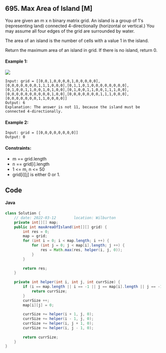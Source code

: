 ## 695. Max Area of Island [M]
You are given an m x n binary matrix grid. An island is a group of 1's (representing land) connected 4-directionally (horizontal or vertical.) You may assume all four edges of the grid are surrounded by water.

The area of an island is the number of cells with a value 1 in the island.

Return the maximum area of an island in grid. If there is no island, return 0.

 

#### Example 1:
![](https://assets.leetcode.com/uploads/2021/05/01/maxarea1-grid.jpg)
```
Input: grid = [[0,0,1,0,0,0,0,1,0,0,0,0,0],[0,0,0,0,0,0,0,1,1,1,0,0,0],[0,1,1,0,1,0,0,0,0,0,0,0,0],[0,1,0,0,1,1,0,0,1,0,1,0,0],[0,1,0,0,1,1,0,0,1,1,1,0,0],[0,0,0,0,0,0,0,0,0,0,1,0,0],[0,0,0,0,0,0,0,1,1,1,0,0,0],[0,0,0,0,0,0,0,1,1,0,0,0,0]]
Output: 6
Explanation: The answer is not 11, because the island must be connected 4-directionally.
```
#### Example 2:
```
Input: grid = [[0,0,0,0,0,0,0,0]]
Output: 0
 ```

#### Constraints:
- m == grid.length
- n == grid[i].length
- 1 <= m, n <= 50
- grid[i][j] is either 0 or 1.

## Code
#### Java
```java
class Solution {
    // date: 2022-03-12        location: Wilburton
    private int[][] map;
    public int maxAreaOfIsland(int[][] grid) {
        int res = 0;
        map = grid;
        for (int i = 0; i < map.length; i ++) {
            for (int j = 0; j < map[i].length; j ++) {
                res = Math.max(res, helper(i, j, 0));
            }
        }
        
        return res;
    }
    
    private int helper(int i, int j, int currSize) {
        if (i == map.length || i == -1 || j == map[i].length || j == -1 || map[i][j] == 0) {
            return currSize;
        }
        currSize ++;
        map[i][j] = 0;
        
        currSize += helper(i + 1, j, 0);
        currSize += helper(i - 1, j, 0);
        currSize += helper(i, j + 1, 0);
        currSize += helper(i, j - 1, 0);
        
        return currSize;
    }
}
```
